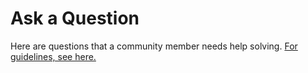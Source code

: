 # Ask a Question

Here are questions that a community member needs help solving. [For guidelines, see here.](https://support-wiki.gitbook.io/supportwiki/about-support-wiki/contributing#q-and-a)



